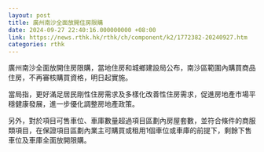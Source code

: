 ```yaml
---
layout: post
title: 廣州南沙全面放開住房限購
date: 2024-09-27 22:40:16.000000000 +08:00
link: https://news.rthk.hk/rthk/ch/component/k2/1772382-20240927.htm
categories: rthk
---
```


廣州南沙全面放開住房限購，當地住房和城鄉建設局公布，南沙區範圍內購買商品住房，不再審核購買資格，明日起實施。

當局指，更好滿足居民剛性住房需求及多樣化改善性住房需求，促進房地產市場平穩健康發展，進一步優化調整房地產政策。

另外，對於項目可售車位、車庫數量超過項目區劃內房屋套數，並符合條件的商服類項目，在保證項目區劃內業主可購買或租用1個車位或車庫的前提下，剩餘下售車位及車庫全面放開限購。
